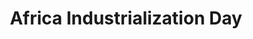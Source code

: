 ---
title: Africa Industrialization Day
month: November
name: Africa Industrialization Day
un-resolution: A/RES/44/237
url: 
organisations:
- United Nations
SDGs:
- 9
---